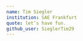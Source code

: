 ```yaml
---
name: Tim Siegler
institution: SAE Frankfurt
quote: let’s have fun.
github_user: SieglerTim29
---
```

